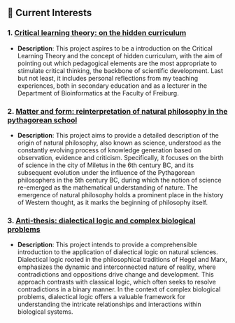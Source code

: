 ## 🌱 Current Interests

### 1. **[Critical learning theory: on the hidden curriculum](https://github.com/gallardoalba/hidden_curriculum)**
   - **Description**: This project aspires to be a introduction on the Critical Learning Theory and the concept of hidden curriculum, with the aim of pointing out which pedagogical elements are the most appropriate to stimulate critical thinking, the backbone of scientific development. Last but not least, it includes personal reflections from my teaching experiences, both in secondary education and as a lecturer in the Department of Bioinformatics at the Faculty of Freiburg.

### 2. **[Matter and form: reinterpretation of natural philosophy in the pythagorean school](https://github.com/gallardoalba/natural_philosophy)**
   - **Description**: This project aims to provide a detailed description of the origin of natural philosophy, also known as science, understood as the constantly evolving process of knowledge generation based on observation, evidence and criticism. Specifically, it focuses on the birth of science in the city of Miletus in the 6th century BC, and its subsequent evolution under the influence of the Pythagorean philosophers in the 5th century BC, during which the notion of science re-emerged as the mathematical understanding of nature. The emergence of natural philosophy holds a prominent place in the history of Western thought, as it marks the beginning of philosophy itself. 

### 3. **[Anti-thesis: dialectical logic and complex biological problems](https://github.com/gallardoalba/anti-thesis)**
   - **Description**: This project intends to provide a comprehensible introduction to the application of dialectical logic on natural sciences. Dialectical logic rooted in the philosophical traditions of Hegel and Marx, emphasizes the dynamic and interconnected nature of reality, where contradictions and oppositions drive change and development. This approach contrasts with classical logic, which often seeks to resolve contradictions in a binary manner. In the context of complex biological problems, dialectical logic offers a valuable framework for understanding the intricate relationships and interactions within biological systems.
